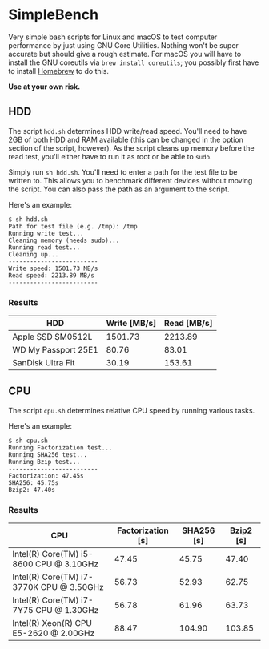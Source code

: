 # SimpleBench

Very simple bash scripts for Linux and macOS to test computer performance by just using GNU Core Utilities. Nothing won't be super accurate but should give a rough estimate. For macOS you will have to install the GNU coreutils via ```brew install coreutils```; you possibly first have to install [Homebrew](https://brew.sh) to do this.

**Use at your own risk.**

## HDD

The script ```hdd.sh``` determines HDD write/read speed. You'll need to have 2GB of both HDD and RAM available (this can be changed in the option section of the script, however). As the script cleans up memory before the read test, you'll either have to run it as root or be able to ```sudo```.

Simply run ```sh hdd.sh```. You'll need to enter a path for the test file to be written to. This allows you to benchmark different devices without moving the script. You can also pass the path as an argument to the script.

Here's an example:

```
$ sh hdd.sh
Path for test file (e.g. /tmp): /tmp
Running write test...
Cleaning memory (needs sudo)...
Running read test...
Cleaning up...
-------------------------
Write speed: 1501.73 MB/s
Read speed: 2213.89 MB/s
-------------------------
```

### Results

| HDD | Write [MB/s] | Read [MB/s] |
| --- | ---- | ----- |
| Apple SSD SM0512L   | 1501.73  | 2213.89  |
| WD My Passport 25E1  | 80.76  |  83.01 |
| SanDisk Ultra Fit   | 30.19  | 153.61  |


## CPU

The script ```cpu.sh``` determines relative CPU speed by running various tasks.

Here's an example:

```
$ sh cpu.sh
Running Factorization test...
Running SHA256 test...
Running Bzip test...
-------------------------
Factorization: 47.45s
SHA256: 45.75s
Bzip2: 47.40s
```

### Results

| CPU | Factorization [s] | SHA256 [s] | Bzip2 [s] |
| --- | ----------------- | ---------- | --------- |
| Intel(R) Core(TM) i5-8600 CPU @ 3.10GHz | 47.45 | 45.75 | 47.40 |
| Intel(R) Core(TM) i7-3770K CPU @ 3.50GHz | 56.73 | 52.93 | 62.75 |
| Intel(R) Core(TM) i7-7Y75 CPU @ 1.30GHz | 56.78 | 61.96 | 63.73 |
| Intel(R) Xeon(R) CPU E5-2620 @ 2.00GHz  | 88.47 | 104.90 | 103.85 |
